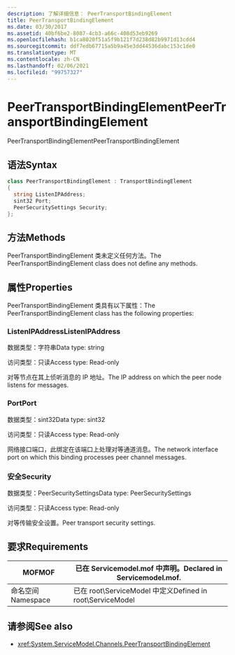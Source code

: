 ```yaml
---
description: 了解详细信息： PeerTransportBindingElement
title: PeerTransportBindingElement
ms.date: 03/30/2017
ms.assetid: 40bf6be2-8087-4cb3-a66c-408d53eb9269
ms.openlocfilehash: b1ca8020f51a5f9b121f7d238d82b9971d13cdd4
ms.sourcegitcommit: ddf7edb67715a5b9a45e3dd44536dabc153c1de0
ms.translationtype: MT
ms.contentlocale: zh-CN
ms.lasthandoff: 02/06/2021
ms.locfileid: "99757327"
---
```

# <a name="peertransportbindingelement"></a><span data-ttu-id="b1d15-103">PeerTransportBindingElement</span><span class="sxs-lookup"><span data-stu-id="b1d15-103">PeerTransportBindingElement</span></span>

<span data-ttu-id="b1d15-104">PeerTransportBindingElement</span><span class="sxs-lookup"><span data-stu-id="b1d15-104">PeerTransportBindingElement</span></span>  
  
## <a name="syntax"></a><span data-ttu-id="b1d15-105">语法</span><span class="sxs-lookup"><span data-stu-id="b1d15-105">Syntax</span></span>  
  
```csharp
class PeerTransportBindingElement : TransportBindingElement  
{  
  string ListenIPAddress;  
  sint32 Port;  
  PeerSecuritySettings Security;  
};  
```  
  
## <a name="methods"></a><span data-ttu-id="b1d15-106">方法</span><span class="sxs-lookup"><span data-stu-id="b1d15-106">Methods</span></span>  

 <span data-ttu-id="b1d15-107">PeerTransportBindingElement 类未定义任何方法。</span><span class="sxs-lookup"><span data-stu-id="b1d15-107">The PeerTransportBindingElement class does not define any methods.</span></span>  
  
## <a name="properties"></a><span data-ttu-id="b1d15-108">属性</span><span class="sxs-lookup"><span data-stu-id="b1d15-108">Properties</span></span>  

 <span data-ttu-id="b1d15-109">PeerTransportBindingElement 类具有以下属性：</span><span class="sxs-lookup"><span data-stu-id="b1d15-109">The PeerTransportBindingElement class has the following properties:</span></span>  
  
### <a name="listenipaddress"></a><span data-ttu-id="b1d15-110">ListenIPAddress</span><span class="sxs-lookup"><span data-stu-id="b1d15-110">ListenIPAddress</span></span>  

 <span data-ttu-id="b1d15-111">数据类型：字符串</span><span class="sxs-lookup"><span data-stu-id="b1d15-111">Data type: string</span></span>  
  
 <span data-ttu-id="b1d15-112">访问类型：只读</span><span class="sxs-lookup"><span data-stu-id="b1d15-112">Access type: Read-only</span></span>  
  
 <span data-ttu-id="b1d15-113">对等节点在其上侦听消息的 IP 地址。</span><span class="sxs-lookup"><span data-stu-id="b1d15-113">The IP address on which the peer node listens for messages.</span></span>  
  
### <a name="port"></a><span data-ttu-id="b1d15-114">Port</span><span class="sxs-lookup"><span data-stu-id="b1d15-114">Port</span></span>  

 <span data-ttu-id="b1d15-115">数据类型：sint32</span><span class="sxs-lookup"><span data-stu-id="b1d15-115">Data type: sint32</span></span>  
  
 <span data-ttu-id="b1d15-116">访问类型：只读</span><span class="sxs-lookup"><span data-stu-id="b1d15-116">Access type: Read-only</span></span>  
  
 <span data-ttu-id="b1d15-117">网络接口端口，此绑定在该端口上处理对等通道消息。</span><span class="sxs-lookup"><span data-stu-id="b1d15-117">The network interface port on which this binding processes peer channel messages.</span></span>  
  
### <a name="security"></a><span data-ttu-id="b1d15-118">安全</span><span class="sxs-lookup"><span data-stu-id="b1d15-118">Security</span></span>  

 <span data-ttu-id="b1d15-119">数据类型：PeerSecuritySettings</span><span class="sxs-lookup"><span data-stu-id="b1d15-119">Data type: PeerSecuritySettings</span></span>  
  
 <span data-ttu-id="b1d15-120">访问类型：只读</span><span class="sxs-lookup"><span data-stu-id="b1d15-120">Access type: Read-only</span></span>  
  
 <span data-ttu-id="b1d15-121">对等传输安全设置。</span><span class="sxs-lookup"><span data-stu-id="b1d15-121">Peer transport security settings.</span></span>  
  
## <a name="requirements"></a><span data-ttu-id="b1d15-122">要求</span><span class="sxs-lookup"><span data-stu-id="b1d15-122">Requirements</span></span>  
  
|<span data-ttu-id="b1d15-123">MOF</span><span class="sxs-lookup"><span data-stu-id="b1d15-123">MOF</span></span>|<span data-ttu-id="b1d15-124">已在 Servicemodel.mof 中声明。</span><span class="sxs-lookup"><span data-stu-id="b1d15-124">Declared in Servicemodel.mof.</span></span>|  
|---------|-----------------------------------|  
|<span data-ttu-id="b1d15-125">命名空间</span><span class="sxs-lookup"><span data-stu-id="b1d15-125">Namespace</span></span>|<span data-ttu-id="b1d15-126">已在 root\ServiceModel 中定义</span><span class="sxs-lookup"><span data-stu-id="b1d15-126">Defined in root\ServiceModel</span></span>|  
  
## <a name="see-also"></a><span data-ttu-id="b1d15-127">请参阅</span><span class="sxs-lookup"><span data-stu-id="b1d15-127">See also</span></span>

- <xref:System.ServiceModel.Channels.PeerTransportBindingElement>
